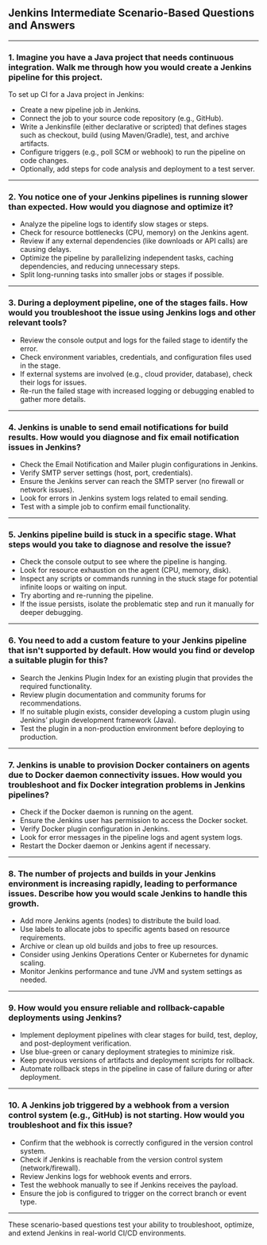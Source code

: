 ## Jenkins Intermediate Scenario-Based Questions and Answers

---

### 1. Imagine you have a Java project that needs continuous integration. Walk me through how you would create a Jenkins pipeline for this project.

To set up CI for a Java project in Jenkins:
- Create a new pipeline job in Jenkins.
- Connect the job to your source code repository (e.g., GitHub).
- Write a Jenkinsfile (either declarative or scripted) that defines stages such as checkout, build (using Maven/Gradle), test, and archive artifacts.
- Configure triggers (e.g., poll SCM or webhook) to run the pipeline on code changes.
- Optionally, add steps for code analysis and deployment to a test server.

---

### 2. You notice one of your Jenkins pipelines is running slower than expected. How would you diagnose and optimize it?

- Analyze the pipeline logs to identify slow stages or steps.
- Check for resource bottlenecks (CPU, memory) on the Jenkins agent.
- Review if any external dependencies (like downloads or API calls) are causing delays.
- Optimize the pipeline by parallelizing independent tasks, caching dependencies, and reducing unnecessary steps.
- Split long-running tasks into smaller jobs or stages if possible.

---

### 3. During a deployment pipeline, one of the stages fails. How would you troubleshoot the issue using Jenkins logs and other relevant tools?

- Review the console output and logs for the failed stage to identify the error.
- Check environment variables, credentials, and configuration files used in the stage.
- If external systems are involved (e.g., cloud provider, database), check their logs for issues.
- Re-run the failed stage with increased logging or debugging enabled to gather more details.

---

### 4. Jenkins is unable to send email notifications for build results. How would you diagnose and fix email notification issues in Jenkins?

- Check the Email Notification and Mailer plugin configurations in Jenkins.
- Verify SMTP server settings (host, port, credentials).
- Ensure the Jenkins server can reach the SMTP server (no firewall or network issues).
- Look for errors in Jenkins system logs related to email sending.
- Test with a simple job to confirm email functionality.

---

### 5. Jenkins pipeline build is stuck in a specific stage. What steps would you take to diagnose and resolve the issue?

- Check the console output to see where the pipeline is hanging.
- Look for resource exhaustion on the agent (CPU, memory, disk).
- Inspect any scripts or commands running in the stuck stage for potential infinite loops or waiting on input.
- Try aborting and re-running the pipeline.
- If the issue persists, isolate the problematic step and run it manually for deeper debugging.

---

### 6. You need to add a custom feature to your Jenkins pipeline that isn't supported by default. How would you find or develop a suitable plugin for this?

- Search the Jenkins Plugin Index for an existing plugin that provides the required functionality.
- Review plugin documentation and community forums for recommendations.
- If no suitable plugin exists, consider developing a custom plugin using Jenkins’ plugin development framework (Java).
- Test the plugin in a non-production environment before deploying to production.

---

### 7. Jenkins is unable to provision Docker containers on agents due to Docker daemon connectivity issues. How would you troubleshoot and fix Docker integration problems in Jenkins pipelines?

- Check if the Docker daemon is running on the agent.
- Ensure the Jenkins user has permission to access the Docker socket.
- Verify Docker plugin configuration in Jenkins.
- Look for error messages in the pipeline logs and agent system logs.
- Restart the Docker daemon or Jenkins agent if necessary.

---

### 8. The number of projects and builds in your Jenkins environment is increasing rapidly, leading to performance issues. Describe how you would scale Jenkins to handle this growth.

- Add more Jenkins agents (nodes) to distribute the build load.
- Use labels to allocate jobs to specific agents based on resource requirements.
- Archive or clean up old builds and jobs to free up resources.
- Consider using Jenkins Operations Center or Kubernetes for dynamic scaling.
- Monitor Jenkins performance and tune JVM and system settings as needed.

---

### 9. How would you ensure reliable and rollback-capable deployments using Jenkins?

- Implement deployment pipelines with clear stages for build, test, deploy, and post-deployment verification.
- Use blue-green or canary deployment strategies to minimize risk.
- Keep previous versions of artifacts and deployment scripts for rollback.
- Automate rollback steps in the pipeline in case of failure during or after deployment.

---

### 10. A Jenkins job triggered by a webhook from a version control system (e.g., GitHub) is not starting. How would you troubleshoot and fix this issue?

- Confirm that the webhook is correctly configured in the version control system.
- Check if Jenkins is reachable from the version control system (network/firewall).
- Review Jenkins logs for webhook events and errors.
- Test the webhook manually to see if Jenkins receives the payload.
- Ensure the job is configured to trigger on the correct branch or event type.

---

These scenario-based questions test your ability to troubleshoot, optimize, and extend Jenkins in real-world CI/CD environments.
